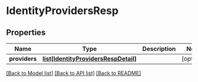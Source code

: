 # IdentityProvidersResp

## Properties
Name | Type | Description | Notes
------------ | ------------- | ------------- | -------------
**providers** | [**list[IdentityProvidersRespDetail]**](IdentityProvidersRespDetail.md) |  | [optional] 

[[Back to Model list]](../README.md#documentation-for-models) [[Back to API list]](../README.md#documentation-for-api-endpoints) [[Back to README]](../README.md)


